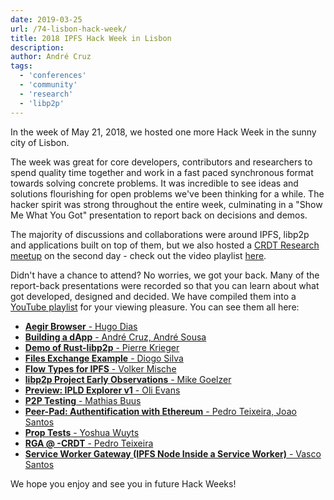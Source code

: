 ```yaml
---
date: 2019-03-25
url: /74-lisbon-hack-week/
title: 2018 IPFS Hack Week in Lisbon
description:
author: André Cruz
tags:
  - 'conferences'
  - 'community'
  - 'research'
  - 'libp2p'
---
```


In the week of May 21, 2018, we hosted one more Hack Week in the sunny city of Lisbon.

The week was great for core developers, contributors and researchers to spend quality time together and work in a fast paced synchronous format towards solving concrete problems. It was incredible to see ideas and solutions flourishing for open problems we've been thinking for a while. The hacker spirit was strong throughout the entire week, culminating in a "Show Me What You Got" presentation to report back on decisions and demos.

The majority of discussions and collaborations were around IPFS, libp2p and applications built on top of them, but we also hosted a [CRDT Research meetup](https://blog.ipfs.io/67-crdt-research-meetup) on the second day - check out the video playlist [here](https://www.youtube.com/playlist?list=PLuhRWgmPaHtTVkko1ZTn-qcGb-n6EqHff).

Didn't have a chance to attend? No worries, we got your back. Many of the report-back presentations were recorded so that you can learn about what got developed, designed and decided. We have compiled them into a [YouTube playlist](https://www.youtube.com/playlist?list=PLuhRWgmPaHtR1hDEAKYXtUguNBkg2qceQ) for your viewing pleasure. You can see them all here:

- [**Aegir Browser** - Hugo Dias](https://youtu.be/SxYx6IiigIc)
- [**Building a dApp** - André Cruz, André Sousa](https://youtu.be/wKoLS_8pFb0)
- [**Demo of Rust-libp2p** - Pierre Krieger](https://youtu.be/cMCy7ZfxOtQ)
- [**Files Exchange Example** - Diogo Silva](https://youtu.be/WartUw3dD5U)
- [**Flow Types for IPFS** - Volker Mische](https://youtu.be/YPt28cHQwkg)
- [**libp2p Project Early Observations** - Mike Goelzer](https://youtu.be/WWOZrP-QMXQ)
- [**Preview: IPLD Explorer v1** - Oli Evans](https://youtu.be/P9HnZslts6Q)
- [**P2P Testing** - Mathias Buus](https://youtu.be/rOFHwifVH-I)
- [**Peer-Pad: Authentification with Ethereum** - Pedro Teixeira, Joao Santos](https://youtu.be/yc10xRifTmQ)
- [**Prop Tests** - Yoshua Wuyts](https://youtu.be/EPgtvKMF7VQ)
- [**RGA @ -CRDT** - Pedro Teixeira](https://youtu.be/ON_L_B7OJZM)
- [**Service Worker Gateway (IPFS Node Inside a Service Worker)** - Vasco Santos](https://youtu.be/yg1yvylXEC0)

We hope you enjoy and see you in future Hack Weeks!
